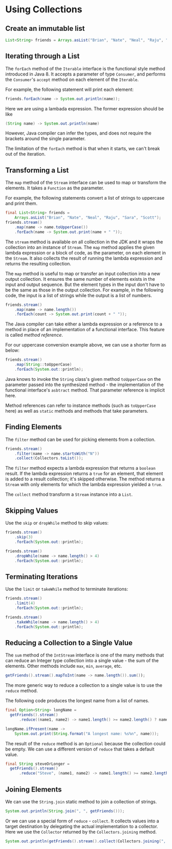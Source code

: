 # Using Collections

## Create an immutable list

```java
List<String> friends = Arrays.asList("Brian", "Nate", "Neal", "Raju", "Sara", "Scott");
```

## Iterating through a List

The `forEach` method of the `Iterable` interface is the functional style method 
introduced in Java 8. It accepts a 
parameter of type `Consumer`, and performs the 
`Consumer`'s `accept` method on each element of the `Iterable`.

For example, the following statement will print each element:

```java
friends.forEach(name -> System.out.println(name));
```

Here we are using a lambada expression. The former expression should be like 
```java
(String name) -> System.out.println(name)
```

However, Java compiler can infer the types, and does not require the 
brackets around the single parameter.

The limitation of the `forEach` method is that when it starts, we can't 
break out of the iteration.

## Transforming a List

The `map` method of the `Stream` interface can be used to map or transform 
the elements. It takes a `Function` as the parameter.

For example, the following statements convert a list of strings to uppercase 
and print them.

```java
final List<String> friends = 
    Arrays.asList("Brian", "Nate", "Neal", "Raju", "Sara", "Scott");
friends.stream()
    .map(name -> name.toUpperCase())
    .forEach(name -> System.out.print(name + " "));
```

The `stream` method is available on all collection in the JDK and it wraps 
the collection into an instance of `Stream`. The `map` method applies the 
given lambda expression or a block of code, as the parameter, on each 
element in the `Stream`. It also collects the result of running the lambda 
expression and returns the resulting collection.

The `map` method is useful to map or transfer an input collection into a new 
output collection. It ensures the same number of elements exists in the 
input and output sequence. But the element types in the input don't have to 
be the same as those in the output collection. For example, in the following 
code, the input is a list of strings while the output is a list of numbers.

```java
friends.stream()
    .map(name -> name.length())
    .forEach(count -> System.out.print(count + " "));
```

The Java compiler can take either a lambda expression or a reference to a 
method in place of an implementation of a functional interface. This feature 
is called *method reference*.

For our uppercase conversion example above, we can use a shorter form as below:
```java
friends.stream()
    .map(String::toUpperCase)
    .forEach(System.out::println);
```

Java knows to invoke the `String` class's given method `toUpperCase` on the 
parameter passed into the synthesized method - the implementation of the 
functional interface's `asbtract` method. That parameter reference is 
implicit here.  

Method references can refer to instance methods (such as `toUpperCase` here) 
as well as `static` methods and methods that take parameters.

## Finding Elements

The `filter` method can be used for picking elements from a collection.

```java
friends.stream()
    .filter(name -> name.startsWith("N"))
    .collect(Collectors.toList());
```

The `filter` method expects a lambda expression that returns a `boolean` 
result. If the lambda expression returns a `true` for an element, that 
element is added to a result collection; it's skipped otherwise. The method 
returns a `Stream` with only elements for which the lambda expression 
yielded a `true`.

The `collect` method transform a `Stream` instance into a `List`.

## Skipping Values

Use the `skip` or `dropWhile` method to skip values:

```java
friends.stream()
    .skip(3)
    .forEach(System.out::println);
```

```java
friends.stream()
    .dropWhile(name -> name.length() > 4)
    .forEach(System.out::println);
```

## Terminating Iterations

Use the `limit` or `takeWhile` method to terminate iterations:

```java
friends.stream()
    .limit(4)
    .forEach(System.out::println);

```

```java
friends.stream()
    .takeWhile(name -> name.length() > 4)
    .forEach(System.out::println);
```

## Reducing a Collection to a Single Value

The `sum` method of the `IntStream` interface is one of the many methods 
that can reduce an Integer type collection into a single value - the sum of 
the elements. Other methods include `max`, `min`, `average`, etc.

```java
getFriends().stream().mapToInt(name -> name.length()).sum());
```

The more generic way to reduce a collection to a single value is to use the 
`reduce` method.

The following code produces the longest name from a list of names.

```java
final Option<String> longName =
  getFriends().stream()
      .reduce((name1, name2) -> name1.length() >= name2.length() ? name1 : name2);

longName.ifPresent(name -> 
    System.out.print(String.format("A longest name: %s%n", name)));
```

The result of the `reduce` method is an `Optional` because the collection 
could be empty. We can use a different version of `reduce` that takes a 
default value.

```java
final String steveOrLonger =
  getFriends().stream()
      .reduce("Steve", (name1, name2) -> name1.length() >= name2.length() ? name1 : name2);
```

## Joining Elements

We can use the `String.join` static method to join a collection of strings.

```java
System.out.println(String.join(", ", getFriends()));
```

Or we can use a special form of `reduce` - `collect`. It collects values 
into a target destination by delegating the actual implementation to a 
collector. Here we use the `Collector` returned by the `Collectors.joining` 
method.

```java
System.out.println(getFriends().stream().collect(Collectors.joining(", ")));
```
